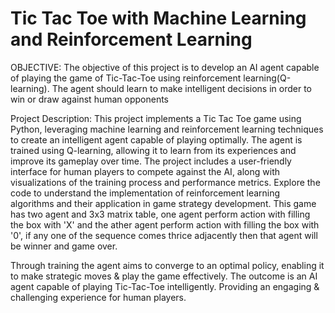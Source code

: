 #  Tic Tac Toe with Machine Learning and Reinforcement Learning
OBJECTIVE:
 The objective of this project is to develop an AI agent capable of playing the game of Tic-Tac-Toe using reinforcement learning(Q-learning). 
 The agent should learn to make intelligent decisions in order to win or draw against human opponents

Project Description: This project implements a Tic Tac Toe game using Python, leveraging machine learning and reinforcement learning techniques to create an intelligent agent capable of playing optimally. The agent is trained using Q-learning, allowing it to learn from its experiences and improve its gameplay over time. The project includes a user-friendly interface for human players to compete against the AI, along with visualizations of the training process and performance metrics. Explore the code to understand the implementation of reinforcement learning algorithms and their application in game strategy development.
This game has two agent and 3x3 matrix table, one agent perform action with filling the box with 'X' and the ather agent perform action with filling the box with '0', if any one of the sequence comes thrice adjacently then that agent will be winner and game over.

Through training the agent aims to converge to an optimal policy, enabling it to make strategic moves & play the game effectively. The outcome is an AI agent capable of playing Tic-Tac-Toe intelligently. Providing an engaging & challenging experience for human players.


